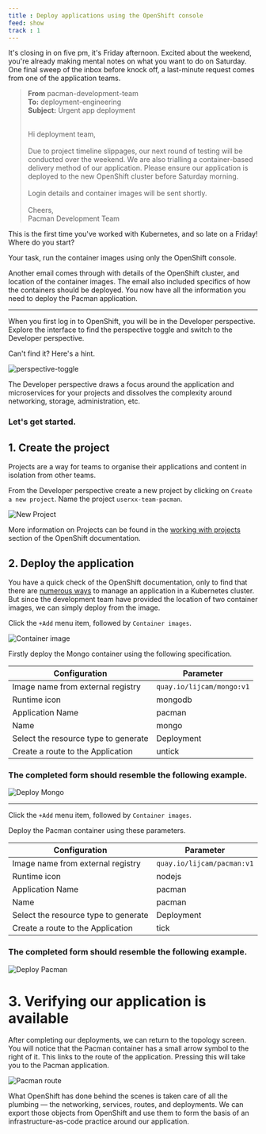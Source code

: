```yaml
---
title : Deploy applications using the OpenShift console
feed: show
track : 1
---
```

It's closing in on five pm, it's Friday afternoon. Excited about the weekend, you're already making mental notes on what you want to do on Saturday.
One final sweep of the inbox before knock off, a last-minute request comes from one of the application teams.
<blockquote>
  <b>From</b> pacman-development-team<br>
  <b>To:</b> deployment-engineering<br>
  <b>Subject:</b> Urgent app deployment<br><br>

  Hi deployment team,
  <br><br>
  Due to project timeline slippages, our next round of testing will be conducted over the weekend. We are also trialling a container-based delivery method of our application.
  Please ensure our application is deployed to the new OpenShift cluster before Saturday morning.
  <br><br>
  Login details and container images will be sent shortly.
  <br><br>
  Cheers,<br>
  Pacman Development Team
</blockquote>
This is the first time you've worked with Kubernetes, and so late on a Friday! Where do you start?

Your task, run the container images using only the OpenShift console.


Another email comes through with details of the OpenShift cluster, and location of the container images.
The email also included specifics of how the containers should be deployed.
You now have all the information you need to deploy the Pacman application.
<hr>
When you first log in to OpenShift, you will be in the Developer perspective. Explore the interface to find the perspective toggle and switch to the Developer perspective.

Can't find it? Here's a hint.

![perspective-toggle](../assets/img/perspective-toggle.png)

The Developer perspective draws a focus around the application and microservices for your projects and dissolves the complexity around networking, storage, administration, etc.

### Let's get started.

## 1. Create the project

Projects are a way for teams to organise their applications and content in isolation from other teams.

From the Developer perspective create a new project by clicking on `Create a new project`.
Name the project `userxx-team-pacman`.

![New Project](../assets/img/create-new-project.png)

More information on Projects can be found in the [working with projects](https://docs.openshift.com/container-platform/4.11/applications/projects/working-with-projects.html "Red Hat OpenShift documentation") section of the OpenShift documentation.

## 2. Deploy the application

You have a quick check of the OpenShift documentation, only to find that there are [numerous ways](https://docs.openshift.com/container-platform/4.11/applications/creating_applications/odc-creating-applications-using-developer-perspective.html "Red Hat OpenShift documentation") to manage an application in a Kubernetes cluster. But since the development team have provided the location of two container images, we can simply deploy from the image.

Click the `+Add` menu item, followed by `Container images`.

![Container image](../assets/img/container-images.png)

Firstly deploy the Mongo container using the following specification.



| Configuration                        | Parameter                 |
|--------------------------------------|---------------------------|
| Image name from external registry    | `quay.io/lijcam/mongo:v1` |
| Runtime icon                         | mongodb                   |
| Application Name                     | pacman                    |
| Name                                 | mongo                     |
| Select the resource type to generate | Deployment                |
| Create a route to the Application    | untick                    |


### The completed form should resemble the following example.
![Deploy Mongo](../assets/img/deploy-mongo.png)
<hr>

Click the `+Add` menu item, followed by `Container images`.

Deploy the Pacman container using these parameters.

| Configuration                        | Parameter                  |
|--------------------------------------|----------------------------|
| Image name from external registry    | `quay.io/lijcam/pacman:v1` |
| Runtime icon                         | nodejs                     |
| Application Name                     | pacman                     |
| Name                                 | pacman                     |
| Select the resource type to generate | Deployment                 |
| Create a route to the Application    | tick                       |


### The completed form should resemble the following example.
![Deploy Pacman](../assets/img/deploy-pacman.png)

# 3. Verifying our application is available

After completing our deployments, we can return to the topology screen. You will notice that the Pacman container has a small arrow symbol to the right of it. This links to the route of the application. Pressing this will take you to the Pacman application.

![Pacman route](../assets/img/launch-route.png)

What OpenShift has done behind the scenes is taken care of all the plumbing — the networking, services, routes, and deployments. We can export those objects from OpenShift and use them to form the basis of an infrastructure-as-code practice around our application.